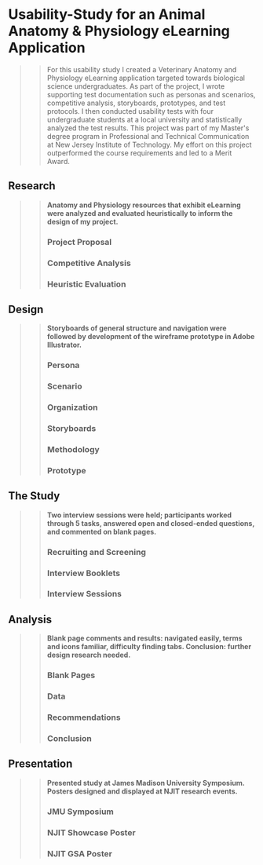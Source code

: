 # Usability-Study for an Animal Anatomy &amp; Physiology eLearning Application
> > For this usability study I created a Veterinary Anatomy and Physiology eLearning application targeted towards biological science undergraduates. As part of the project, I wrote supporting test documentation such as personas and scenarios, competitive analysis, storyboards, prototypes, and test protocols. I then conducted usability tests with four undergraduate students at a local university and statistically analyzed the test results. This project was part of my Master's degree program in Professional and Technical Communication at New Jersey Institute of Technology. My effort on this project outperformed the course requirements and led to a Merit Award.
## Research
> > **Anatomy and Physiology resources that exhibit eLearning were analyzed and evaluated heuristically to inform the design of my project.**<br>
> > ### Project Proposal
> > ### Competitive Analysis
> > ### Heuristic Evaluation
## Design
> > **Storyboards of general structure and navigation were followed by development of the wireframe prototype in Adobe Illustrator.**<br>
> > ### Persona
> > ### Scenario
> > ### Organization
> > ### Storyboards
> > ### Methodology
> > ### Prototype
## The Study
> > **Two interview sessions were held; participants worked through 5 tasks, answered open and closed-ended questions, and commented on blank pages.**<br>
> > ### Recruiting and Screening
> > ### Interview Booklets
> > ### Interview Sessions
## Analysis
> > **Blank page comments and results: navigated easily, terms and icons familiar, difficulty finding tabs. Conclusion: further design research needed.**<br>
> > ### Blank Pages
> > ### Data
> > ### Recommendations
> > ### Conclusion
## Presentation
> > **Presented study at James Madison University Symposium. Posters designed and displayed at NJIT research events.**<br>
> > ### JMU Symposium
> > ### NJIT Showcase Poster
> > ### NJIT GSA Poster
